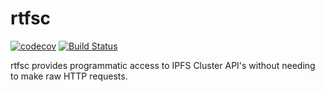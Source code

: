 # rtfsc



[![codecov](https://codecov.io/gh/RTradeLtd/rtfsc/branch/master/graph/badge.svg)](https://codecov.io/gh/RTradeLtd/rtfsc) [![Build Status](https://travis-ci.com/RTradeLtd/rtfsc.svg?branch=master)](https://travis-ci.com/RTradeLtd/rtfsc)



rtfsc provides programmatic access to IPFS Cluster API's without needing to make raw HTTP requests. 
